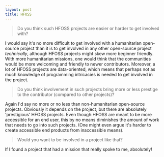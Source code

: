```yaml
---
layout: post
title: HFOSS
---
```


> Do you think such HFOSS projects are easier or harder to get involved with?  

I would say it's no more difficult to get involved with a humanitarian open-source project than it is to get involved in any other open-source project _technically_, although HFOSS projects might skew more beginner friendly. With more humanitarian missions, one would think that the communities would be more welcoming and friendly to newer contributors. Moreover, a lot of HFOSS projects are data-oriented, which means that perhaps not as much knowledge of programming intricacies is needed to get involved in the project.

> Do you think involvement in such projects bring more or less prestige to the contributor (compared to other projects)?

Again I'd say no more or no less than non-humanitarian open-source projects. Obviously it depends on the project, but there are absolutely 'prestigious' HFOSS projects. Even though HFOSS are meant to be more accessible for an end user, this by no means diminishes the amount of work that needs to go into such projects. (One might even argue it's harder to create accessible end products from inaccessible means).

> Would you want to be involved in a project like that?

If I found a project that had a mission that really spoke to me, absolutely!
